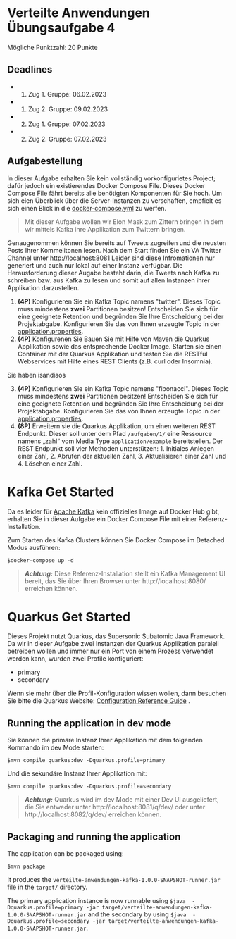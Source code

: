 # Verteilte Anwendungen Übungsaufgabe 4

Mögliche Punktzahl: 20 Punkte

## Deadlines

- 1. Zug 1. Gruppe: 06.02.2023
- 1. Zug 2. Gruppe: 09.02.2023
- 2. Zug 1. Gruppe: 07.02.2023
- 2. Zug 2. Gruppe: 07.02.2023 

## Aufgabestellung
In dieser Aufgabe erhalten Sie kein vollständig vorkonfigurietes Project; 
dafür jedoch ein existierendes Docker Compose File. 
Dieses Docker Compose File fährt bereits alle benötigten Komponenten für Sie hoch.
Um sich eien Überblick über die Server-Instanzen zu verschaffen, empfielt es sich einen Blick in die [docker-compose.yml](docker-compose.yml) zu werfen.

> Mit dieser Aufgabe wollen wir Elon Mask zum Zittern bringen in dem wir mittels
Kafka ihre Applikation zum Twittern bringen.

Genaugenommen können Sie bereits auf Tweets zugreifen und die neusten 
Posts Ihrer Kommelitonen lesen. Nach dem Start finden Sie ein 
VA Twitter Channel unter [http://localhost:8081](http://localhost:8081)
Leider sind diese Infromationen nur generiert und auch nur lokal 
auf einer Instanz verfügbar. 
Die Herausforderung dieser Augabe besteht darin, die Tweets nach Kafka zu schreiben bzw. aus Kafka zu lesen und somit auf allen Instanzen ihrer Applikation 
darzustellen.

1.  **(4P)** Konfigurieren Sie ein Kafka Topic namens "twitter".
Dieses Topic muss mindestens **zwei** Partitionen besitzen!
Entscheiden Sie sich für eine geeignete Retention und begründen Sie Ihre
Entscheidung bei der Projektabgabe.
Konfigurieren Sie das von Ihnen erzeugte Topic in der
[application.properties](src/main/resources/application.properties).
2.  **(4P)** Konfigurenen Sie Bauen Sie mit Hilfe von Maven die Quarkus Applikation sowie das entsprechende Docker Image. Starten sie einen Container mit der Quarkus Applikation und testen Sie die RESTful Webservices mit Hilfe eines REST Clients (z.B. curl oder Insomnia).

Sie haben isandiaos

3.  **(4P)** Konfigurieren Sie ein Kafka Topic namens "fibonacci".
Dieses Topic muss mindestens **zwei** Partitionen besitzen!
Entscheiden Sie sich für eine geeignete Retention und begründen Sie Ihre
Entscheidung bei der Projektabgabe.
Konfigurieren Sie das von Ihnen erzeugte Topic in der
[application.properties](src/main/resources/application.properties).
4.  **(8P)** Erweitern sie die Quarkus Applikation, um einen weiteren REST Endpunkt. Dieser soll unter dem Pfad `/aufgaben/1/` eine Ressource namens „zahl“ vom Media Type ``application/example`` bereitstellen. Der REST Endpunkt soll vier Methoden unterstützen: 1. Initiales Anlegen einer Zahl, 2. Abrufen der aktuellen Zahl, 3. Aktualisieren einer Zahl und 4. Löschen einer Zahl. 



# Kafka Get Started

Da es leider für [Apache Kafka](https://kafka.apache.org/) kein
offizielles Image auf Docker Hub gibt,
erhalten Sie in dieser Aufgabe ein Docker Compose File
mit einer Referenz-Installation.

Zum Starten des Kafka Clusters können Sie Docker Compose im Detached Modus ausführen:
```shell script
$docker-compose up -d
```
> **_Achtung:_**  Diese Referenz-Installation stellt ein Kafka Management UI bereit, das Sie über Ihren Browser unter http://localhost:8080/ erreichen können.

# Quarkus Get Started

Dieses Projekt nutzt Quarkus, das Supersonic Subatomic Java Framework.
Da wir in dieser Aufgabe zwei Instanzen der Quarkus Applikation paralell
betreiben wollen und immer nur ein Port von einem Prozess verwendet
werden kann, wurden zwei Profile konfiguriert:
- primary
- secondary

Wenn sie mehr über die Profil-Konfiguration wissen wollen,
dann besuchen Sie bitte die Quarkus Website:
[Configuration Reference Guide](https://quarkus.io/guides/config-reference) .

## Running the application in dev mode

Sie können die primäre Instanz Ihrer Applikation mit dem folgenden Kommando
im dev Mode starten:
```shell script
$mvn compile quarkus:dev -Dquarkus.profile=primary
```
Und die sekundäre Instanz Ihrer Applikation mit:
```shell script
$mvn compile quarkus:dev -Dquarkus.profile=secondary
```

> **_Achtung:_**  Quarkus wird im dev Mode mit einer Dev UI ausgeliefert,
die Sie entweder unter http://localhost:8081/q/dev/ oder unter
http://localhost:8082/q/dev/ erreichen können.

## Packaging and running the application

The application can be packaged using:
```shell script
$mvn package
```
It produces the `verteilte-anwendungen-kafka-1.0.0-SNAPSHOT-runner.jar` file in the `target/` directory.

The primary application instance is now runnable using 
`$java  -Dquarkus.profile=primary -jar target/verteilte-anwendungen-kafka-1.0.0-SNAPSHOT-runner.jar`
and the secondary by using
`$java  -Dquarkus.profile=secondary -jar target/verteilte-anwendungen-kafka-1.0.0-SNAPSHOT-runner.jar`.
